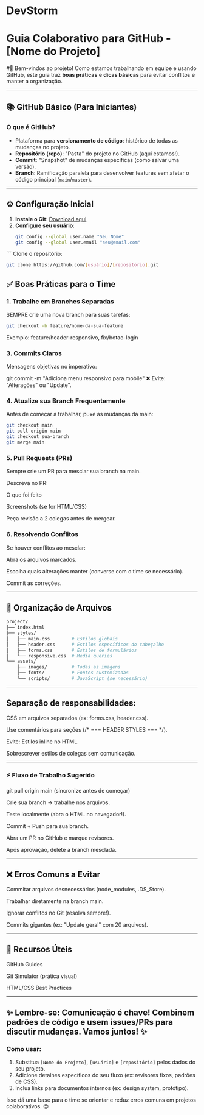 # DevStorm
# Guia Colaborativo para GitHub - [Nome do Projeto]

#👋 Bem-vindos ao projeto! Como estamos trabalhando em equipe e usando GitHub, este guia traz **boas práticas** e **dicas básicas** para evitar conflitos e manter a organização.

---

## 📚 GitHub Básico (Para Iniciantes)

### O que é GitHub?
- Plataforma para **versionamento de código**: histórico de todas as mudanças no projeto.
- **Repositório (repo)**: "Pasta" do projeto no GitHub (aqui estamos!).
- **Commit**: "Snapshot" de mudanças específicas (como salvar uma versão).
- **Branch**: Ramificação paralela para desenvolver features sem afetar o código principal (`main`/`master`).

---

## ⚙️ Configuração Inicial
1. **Instale o Git**: [Download aqui](https://git-scm.com/)
2. **Configure seu usuário**:
   ```bash
   git config --global user.name "Seu Nome"
   git config --global user.email "seu@email.com"

 ´´´
Clone o repositório:

 ```bash
git clone https://github.com/[usuário]/[repositório].git
```
## ✅ Boas Práticas para o Time
### 1. Trabalhe em Branches Separadas
SEMPRE crie uma nova branch para suas tarefas:

````bash
git checkout -b feature/nome-da-sua-feature
````
Exemplo: feature/header-responsivo, fix/botao-login

### 3. Commits Claros
Mensagens objetivas no imperativo:

git commit -m "Adiciona menu responsivo para mobile"
❌ Evite: "Alterações" ou "Update".

### 4. Atualize sua Branch Frequentemente
Antes de começar a trabalhar, puxe as mudanças da main:

````bash
git checkout main
git pull origin main
git checkout sua-branch
git merge main
````
### 5. Pull Requests (PRs)
Sempre crie um PR para mesclar sua branch na main.

Descreva no PR:

O que foi feito

Screenshots (se for HTML/CSS)

Peça revisão a 2 colegas antes de mergear.

### 6. Resolvendo Conflitos
Se houver conflitos ao mesclar:

Abra os arquivos marcados.

Escolha quais alterações manter (converse com o time se necessário).

Commit as correções.

---

## 📂 Organização de Arquivos
```bash
project/
├── index.html
├── styles/
│   ├── main.css        # Estilos globais
│   ├── header.css      # Estilos específicos do cabeçalho
│   ├── forms.css       # Estilos de formulários
│   └── responsive.css  # Media queries
└── assets/
    ├── images/         # Todas as imagens
    ├── fonts/          # Fontes customizadas
    └── scripts/        # JavaScript (se necessário)

````
---

## Separação de responsabilidades:

CSS em arquivos separados (ex: forms.css, header.css).

Use comentários para seções (/* === HEADER STYLES === */).

Evite:
Estilos inline no HTML.

Sobrescrever estilos de colegas sem comunicação.

---

### ⚡ Fluxo de Trabalho Sugerido
git pull origin main (sincronize antes de começar)

Crie sua branch → trabalhe nos arquivos.

Teste localmente (abra o HTML no navegador!).

Commit + Push para sua branch.

Abra um PR no GitHub e marque revisores.

Após aprovação, delete a branch mesclada.

---

## ❌ Erros Comuns a Evitar
Commitar arquivos desnecessários (node_modules, .DS_Store).

Trabalhar diretamente na branch main.

Ignorar conflitos no Git (resolva sempre!).

Commits gigantes (ex: "Update geral" com 20 arquivos).

---

## 🔗 Recursos Úteis
GitHub Guides

Git Simulator (prática visual)

HTML/CSS Best Practices

---

## ✨ Lembre-se: Comunicação é chave! Combinem padrões de código e usem issues/PRs para discutir mudanças. Vamos juntos! ✨


### Como usar:
1. Substitua `[Nome do Projeto]`, `[usuário]` e `[repositório]` pelos dados do seu projeto.
2. Adicione detalhes específicos do seu fluxo (ex: revisores fixos, padrões de CSS).
3. Inclua links para documentos internos (ex: design system, protótipo).

Isso dá uma base para o time se orientar e reduz erros comuns em projetos colaborativos. 😊


